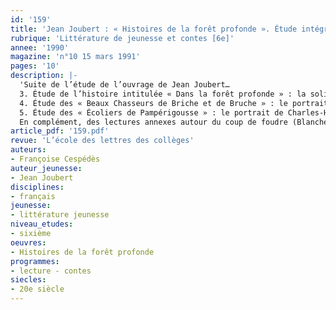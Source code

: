 ```yaml
---
id: '159'
title: 'Jean Joubert : « Histoires de la forêt profonde ». Étude intégrale(2/2) '
rubrique: 'Littérature de jeunesse et contes [6e]'
annee: '1990'
magazine: 'n°10 15 mars 1991'
pages: '10'
description: |-
  'Suite de l’étude de l’ouvrage de Jean Joubert…
  3. Étude de l’histoire intitulée « Dans la forêt profonde » : la solitude de Sébastien, l’exploration de la forêt, Sébastien et Maria, la mort de Maria et la métamorphose de Sébastien
  4. Étude des « Beaux Chasseurs de Briche et de Bruche » : le portrait des chasseurs, la chasse et la guerre, enquête
  5. Étude des « Écoliers de Pampérigousse » : le portrait de Charles-Honoré Frisson, un climat fantastique et angoissant, les écoliers
  En complément, des lectures annexes autour du coup de foudre (Blanche-Neige, la Belle au bois dormant, Cendrillon, Peau d’âne) et de la chasse (extraits de Roald Dahl, Daudet, Pagnol…)'
article_pdf: '159.pdf'
revue: 'L’école des lettres des collèges'
auteurs:
- Françoise Cespédès
auteur_jeunesse:
- Jean Joubert
disciplines:
- français
jeunesse:
- littérature jeunesse
niveau_etudes:
- sixième
oeuvres:
- Histoires de la forêt profonde
programmes:
- lecture - contes
siecles:
- 20e siècle
---
```

